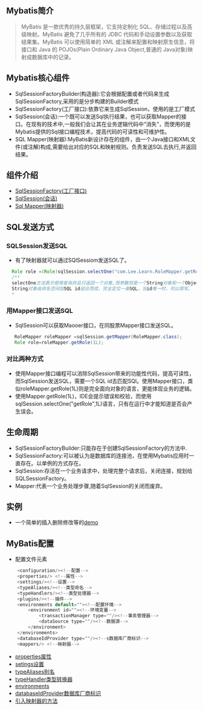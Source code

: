 ## Mybatis简介
>  MyBatis 是一款优秀的持久层框架，它支持定制化 SQL、存储过程以及高级映射。MyBatis 避免了几乎所有的 JDBC 代码和手动设置参数以及获取结果集。MyBatis 可以使用简单的 XML 或注解来配置和映射原生信息，将接口和 Java 的 POJOs(Plain Ordinary Java Object,普通的 Java对象)映射成数据库中的记录。
## Mybatis核心组件
- SqlSessionFactoryBuilder(构造器):它会根据配置或者代码来生成SqlSessionFactory,采用的是分步构建的Builder模式
- SqlSessionFactory(工厂接口):依靠它来生成SqlSession，使用的是工厂模式
- SqlSession(会话):一个既可以发送Sql执行结果，也可以获取Mapper的接口。在现有的技术中,一般我们会让其在业务逻辑代码中“消失”，而使用的是Mybatis提供的Sql接口编程技术，提高代码的可读性和可维护性。
- SQL Mapper(映射器):MyBatis新设计存在的组件，由一个Java接口和XML文件(或注解)构成,需要给出对应的SQL和映射规则。负责发送SQL去执行,并返回结果。
## 组件介绍
- [SqlSessionFactory(工厂接口)](Core%20components/SqlSessionFactory.md)
- [SqlSession(会话)](Core%20components/SqlSession.md)
- [Sql Mapper(映射器)](Core%20components/Mapper.md)
## SQL发送方式
### SQLSession发送SQL
- 有了映射器就可以通过SQlSessiom发送SQL了。
```java
  Role role =(Role)sqlSession.selectOne("com.Lee.Learn.RoleMapper.getRole",1L);
  /**
  selectOne方法表示使用查询并且只返回一个对象,而参数则是一个String对象和一个Object对象。
  String对象由命名空间加SQL id组合而成，完全定位一条SQL，当id唯一时，可以简写。
  *
```
### 用Mapper接口发送SQL
- SqlSession可以获取Maooer接口，在同股票Mapper接口发送SQL。
```java
   RoleMapper roleMapper =sqlSession.getMapper(RoleMapper.class);
   Role role=roleMapper.getRole(1L);
```
### 对比两种方式
- 使用Mapper接口编程可以消除SqlSession带来的功能性代码，提高可读性，而SqlSession发送SQL，需要一个SQL id去匹配SQl。使用Mapper接口，类似roleMapper.getRole(1L)则是完全面向对象的语言，更能体现业务的逻辑。
- 使用Mapper.getRole(1L)，IDE会提示错误和校验，而使用sqlSession.selectOne("getRole",1L)语言，只有在运行中才能知道是否会产生误会。
## 生命周期
- SqlSessionFactoryBuilder:只能存在于创建SqlSessionFactory的方法中.
- SqlSessionFactory:可以被认为是数据库的连接池，在使用Mybatis应用时一直存在。以单例的方式存在。
- SqlSession:存活在一个业务请求中，处理完整个请求后，关闭连接，规划给SQLSessionFactory。
- Mapper:代表一个业务处理步骤,随着SqlSession的关闭而废弃。
## 实例
- 一个简单的插入删除修改等的[demo](Core%20components/Demo.md)
## MyBatis配置
- 配置文件元素
```java
    <configuration/><!--配置-->
    <properties/> <!--属性-->
    <settings/><!--设置-->
    <typeAliases/><!--类型命名-->
    <typeHandlers/><!--类型处理器-->
    <plugins/><!--插件-->
    <environments default=""><!--配置环境-->
        <environment id=""><!--环境变量-->
            <transactionManager type=""/><!--事务管理器-->
            <dataSource type=""/><!--数据源-->
        </environment>
    </environments>
    <databaseIdProvider type=""/><!--s数据库厂商标识-->
    <mappers/> <!--映射器-->
```
- [properties属性](Configuration/properties.md)
- [setings设置](Configuration/settings.md)
- [typeAliases别名](Configuration/typeAliases.md)
- [typeHandler类型转换器](Configuration/typeHandler.md)
- [environments](Configuration/environments.md)
- [databaseIdProvider数据库厂商标识](Configuration/databaseIdProvider.md)
- [引入映射器的方法](Configuration/引入映射器的方法.md)
